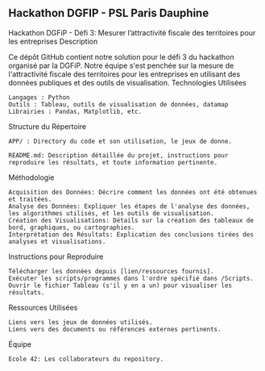 ## Hackathon DGFIP - PSL Paris Dauphine

Hackathon DGFiP - Défi 3: Mesurer l’attractivité fiscale des territoires pour les entreprises
Description

Ce dépôt GitHub contient notre solution pour le défi 3 du hackathon organisé par la DGFiP. Notre équipe s'est penchée sur la mesure de l'attractivité fiscale des territoires pour les entreprises en utilisant des données publiques et des outils de visualisation.
Technologies Utilisées

    Langages : Python
    Outils : Tableau, outils de visualisation de données, datamap
    Librairies : Pandas, Matplotlib, etc.

Structure du Répertoire

  `APP/ : Directory du code et son utilisation, le jeux de donne.`
  
  `README.md: Description détaillée du projet, instructions pour reproduire les résultats, et toute information pertinente.`

Méthodologie

    Acquisition des Données: Décrire comment les données ont été obtenues et traitées.
    Analyse des Données: Expliquer les étapes de l'analyse des données, les algorithmes utilisés, et les outils de visualisation.
    Création des Visualisations: Détails sur la création des tableaux de bord, graphiques, ou cartographies.
    Interprétation des Résultats: Explication des conclusions tirées des analyses et visualisations.

Instructions pour Reproduire

    Télécharger les données depuis [lien/ressources fournis].
    Exécuter les scripts/programmes dans l'ordre spécifié dans /Scripts.
    Ouvrir le fichier Tableau (s'il y en a un) pour visualiser les résultats.

Ressources Utilisées

    Liens vers les jeux de données utilisés.
    Liens vers des documents ou références externes pertinents.

Équipe

    Ecole 42: Les collaborateurs du repository.
